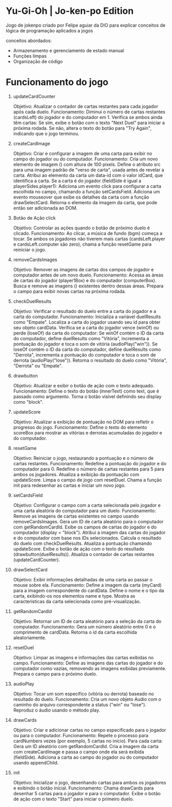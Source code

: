 # Yu-Gi-Oh | Jo-ken-po Edition

Jogo de jokenpo criado por Felipe aguiar da DIO para explicar conceitos de lógica de programação aplicados a jogos

conceitos abordados:

- Armazenamento e gerenciamento de estado manual
- Funções limpas
- Organização de código

# Funcionamento do jogo

1. updateCardCounter

    Objetivo: Atualizar o contador de cartas restantes para cada jogador após cada duelo.
    Funcionamento:
    Diminui o número de cartas restantes (cardsLeft) do jogador e do computador em 1.
    Verifica se ambos ainda têm cartas:
    Se sim, exibe o botão com o texto "Next Duel" para iniciar a próxima rodada.
    Se não, altera o texto do botão para "Try Again", indicando que o jogo terminou.

2. createCardImage

    Objetivo: Criar e configurar a imagem de uma carta para exibir no campo do jogador ou do computador.
    Funcionamento:
    Cria um novo elemento de imagem (<img>) com altura de 100 pixels.
    Define o atributo src para uma imagem padrão de "verso de carta", usada antes de revelar a carta.
    Atribui ao elemento da carta um data-id com o valor idCard, que identifica a carta.
    Se a carta é do jogador (fieldSide é igual a playerSides.player1):
    Adiciona um evento click para configurar a carta escolhida no campo, chamando a função setCardsField.
    Adiciona um evento mouseover que exibe os detalhes da carta com a função drawSelectCard.
    Retorna o elemento da imagem da carta, que pode então ser adicionada ao DOM.

3. Botão de Ação click

    Objetivo: Controlar as ações quando o botão de próximo duelo é clicado.
    Funcionamento:
    Ao clicar, a música de fundo (bgm) começa a tocar.
    Se ambos os jogadores não tiverem mais cartas (cardsLeft.player e cardsLeft.computer são zero), chama a função resetGame para reiniciar o jogo.

4. removeCardsImages

    Objetivo: Remover as imagens de cartas dos campos de jogador e computador antes de um novo duelo.
    Funcionamento:
    Acessa as áreas de cartas do jogador (player1Box) e do computador (computerBox).
    Busca e remove as imagens (<img>) existentes dentro dessas áreas.
    Prepara o campo para exibir novas cartas na próxima rodada.

5. checkDuelResults

    Objetivo: Verificar o resultado do duelo entre a carta do jogador e a carta do computador.
    Funcionamento:
    Inicializa a variável duelResults como "Empate".
    Localiza a carta do jogador usando seu id para obter seu objeto cardData.
    Verifica se a carta do jogador vence (winOf) ou perde (loseOf) da carta do computador:
    Se winOf contém o ID da carta do computador, define duelResults como "Vitória", incrementa a pontuação do jogador e toca o som de vitória (audioPlay("win")).
    Se loseOf contém o ID da carta do computador, define duelResults como "Derrota", incrementa a pontuação do computador e toca o som de derrota (audioPlay("lose")).
    Retorna o resultado do duelo como "Vitória", "Derrota" ou "Empate".

6. drawbutton

    Objetivo: Atualizar e exibir o botão de ação com o texto adequado.
    Funcionamento:
    Define o texto do botão (innerText) como text, que é passado como argumento.
    Torna o botão visível definindo seu display como "block".

7. updateScore

    Objetivo: Atualizar a exibição de pontuação no DOM para refletir o progresso do jogo.
    Funcionamento:
    Define o texto do elemento scoreBox para mostrar as vitórias e derrotas acumuladas do jogador e do computador.

8. resetGame

    Objetivo: Reiniciar o jogo, restaurando a pontuação e o número de cartas restantes.
    Funcionamento:
    Redefine a pontuação do jogador e do computador para 0.
    Redefine o número de cartas restantes para 5 para ambos os jogadores.
    Atualiza a exibição da pontuação com updateScore.
    Limpa o campo de jogo com resetDuel.
    Chama a função init para redesenhar as cartas e iniciar um novo jogo.

9. setCardsField

    Objetivo: Configurar o campo com a carta selecionada pelo jogador e uma carta aleatória do computador para um duelo.
    Funcionamento:
    Remove as imagens de cartas existentes no campo usando removeCardsImages.
    Gera um ID de carta aleatório para o computador com getRandomCardId.
    Exibe os campos de cartas do jogador e do computador (display = "block").
    Atribui a imagem das cartas do jogador e do computador com base nos IDs selecionados.
    Calcula o resultado do duelo com checkDuelResults.
    Atualiza a pontuação chamando updateScore.
    Exibe o botão de ação com o texto do resultado (drawbutton(duelResults)).
    Atualiza o contador de cartas restantes (updateCardCounter).

10. drawSelectCard

    Objetivo: Exibir informações detalhadas de uma carta ao passar o mouse sobre ela.
    Funcionamento:
    Define a imagem da carta (myCard) para a imagem correspondente do cardData.
    Define o nome e o tipo da carta, exibindo-os nos elementos name e type.
    Mostra as características da carta selecionada como pré-visualização.

11. getRandomCardId

    Objetivo: Retornar um ID de carta aleatório para a seleção da carta do computador.
    Funcionamento:
    Gera um número aleatório entre 0 e o comprimento de cardData.
    Retorna o id da carta escolhida aleatoriamente.

12. resetDuel

    Objetivo: Limpar as imagens e informações das cartas exibidas no campo.
    Funcionamento:
    Define as imagens das cartas do jogador e do computador como vazias, removendo as imagens exibidas previamente.
    Prepara o campo para o próximo duelo.

13. audioPlay

    Objetivo: Tocar um som específico (vitória ou derrota) baseado no resultado do duelo.
    Funcionamento:
    Cria um novo objeto Audio com o caminho do arquivo correspondente a status ("win" ou "lose").
    Reproduz o áudio usando o método play.

14. drawCards

    Objetivo: Criar e adicionar cartas no campo especificado para o jogador ou para o computador.
    Funcionamento:
    Repete o processo para cardNumbers vezes (por exemplo, 5 cartas no início).
    Para cada carta:
    Gera um ID aleatório com getRandomCardId.
    Cria a imagem da carta com createCardImage e passa o campo onde ela será exibida (fieldSide).
    Adiciona a carta ao campo do jogador ou do computador usando appendChild.

15. init

    Objetivo: Inicializar o jogo, desenhando cartas para ambos os jogadores e exibindo o botão inicial.
    Funcionamento:
    Chama drawCards para desenhar 5 cartas para o jogador e para o computador.
    Exibe o botão de ação com o texto "Start" para iniciar o primeiro duelo.
